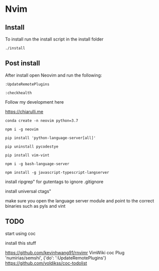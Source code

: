 # Nvim

## Install 

To install run the install script in the install folder

```
./install
```

## Post install

After install open Neovim and run the following:

```
:UpdateRemotePlugins

:checkhealth
```

Follow my development here

<https://chiarulli.me>

```
conda create -n neovim python=3.7

npm i -g neovim

pip install 'python-language-server[all]'

pip uninstall pycodestye

pip install vim-vint

npm i -g bash-language-server

npm install -g javascript-typescript-langserver
```

install ripgrep" for gutentags to ignore .gitignore

install universal ctags"

make sure you open the language server module and point to the correct binaries such as pyls and vint

## TODO 

start using coc

install this stuff

https://github.com/kevinhwang91/rnvimr
VimWiki
coc
Plug 'numirias/semshi', {'do': ':UpdateRemotePlugins'}
https://github.com/voldikss/coc-todolist


